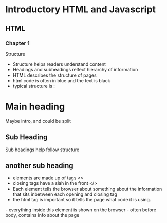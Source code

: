 # Introductory HTML and Javascript

## HTML

### Chapter 1

Structure

- Structure helps readers understand content
- Headings and subheadings relfect hierarchy of information
- HTML describes the structure of pages
- html code is often in blue and the text is black
- typical structure is :

<html>
  <body>
    <h1> Main heading </h1>
    <p> Maybe intro, and could be split<p>
    <h2> Sub Heading </h2>
    <p> Sub headings help follow structure </p>
    <h2> another sub heading </h2>
    <p></p>
  </body>
<html>

- elements are made up of tags <>
- closing tags have a slah in the front </>
- Each element tells the browser about something about the information that sits inbetween each opening and closing tag
- the html tag is important so it tells the page what code it is using.

<body> - everything inside this element is shown on the browser
<head> - often before body, contains info about the page <title> is usualy inside the head. The title gives the page a name like in a tab.

Attributes 

- Attributes tell us about elements 
- They apear on the openeing tag and are tow parts a name and a value separated by =

example:

<p lang="en-us">Paragraph in English</p>

lang is language and en-us is the attibute value which is English.


